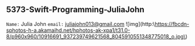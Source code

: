 ## 5373-Swift-Programming-JuliaJohn

```Name:``` Julia John
```email:``` juliajohn013@gmail.com
![img](http:\\https://fbcdn-sphotos-h-a.akamaihd.net/hphotos-ak-xpa1/t31.0-8/p960x960/10916691_937239749621568_8045910551348775018_o.jpg\)
